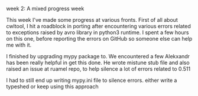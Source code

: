 week 2: A mixed progress week

This week I've made some progress at various fronts. First of all about cwltool, I hit a roadblock in porting after encountering various errors related to exceptions raised by avro library in python3 runtime. I spent a few hours on this one, before reporting the errors on GitHub so someone else can help me with it. 

I finished by upgrading mypy package to. We encountered a few 
Alekxandr has been really helpful in get this done. He wrote mistune stub file and also raised an issue at ruamel repo, to help silence a lot of errors related to 0.511 

I had to still end up writing mypy.ini file to silence errors. either write a typeshed or keep using this approach
